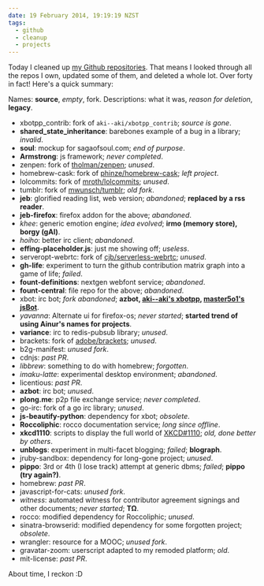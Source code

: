 ```yaml
---
date: 19 February 2014, 19:19:19 NZST
tags:
  - github
  - cleanup
  - projects
---
```


Today I cleaned up [my Github repositories](//github.com/passcod). That means I looked through all the repos I own, updated some of them, and deleted a whole lot. Over forty in fact! Here's a quick summary:


Names: __source__, *empty*, fork.
Descriptions: what it was, *reason for deletion*, __legacy__.

- xbotpp_contrib: fork of `aki--aki/xbotpp_contrib`; *source is gone*.
- __shared_state_inheritance__: barebones example of a bug in a library; *invalid*.
- __soul__: mockup for sagaofsoul.com; *end of purpose*.
- __Armstrong__: js framework; *never completed*.
- zenpen: fork of [tholman/zenpen](//github.com/tholman/zenpen); *unused*.
- homebrew-cask: fork of [phinze/homebrew-cask](//github.com/phinze/homebrew-cask); *left project*.
- lolcommits: fork of [mroth/lolcommits](//github.com/mroth/lolcommits); *unused*.
- tumblr: fork of [mwunsch/tumblr](//github.com/mwunsch/tumblr); *old fork*.
- __jeb__: glorified reading list, web version; *abandoned*; __replaced by a rss reader__.
- __jeb-firefox__: firefox addon for the above; *abandoned*.
- *khee*: generic emotion engine; *idea evolved*; __irmo (memory store), borgy (gAI)__.
- *hoiho*: better irc client; *abandoned*.
- __effing-placeholder.js__: just me showing off; *useless*.
- serveropt-webrtc: fork of [cjb/serverless-webrtc](//github.com/cjb/serverless-webrtc); *unused*.
- __gh-life__: experiment to turn the github contribution matrix graph into a game of life; *failed*.
- __fount-definitions__: nextgen webfont service; *abandoned*.
- __fount-central__: file repo for the above; *abandoned*.
- xbot: irc bot; *fork abandoned*; __azbot, [aki--aki's xbotpp](//github.com/aki--aki/xbotpp), [master5o1's jsBot](//github.com/master5o1/jsBot)__.
- *yavanna*: Alternate ui for firefox-os; *never started*; __started trend of using Ainur's names for projects__.
- __variance__: irc to redis-pubsub library; *unused*.
- brackets: fork of [adobe/brackets](//github.com/adobe/brackets); *unused*.
- b2g-manifest: *unused fork*.
- cdnjs: *past PR*.
- *libbrew*: something to do with homebrew; *forgotten*.
- *imaku-latte*: experimental desktop environment; *abandoned*.
- licentious: *past PR*.
- __azbot__: irc bot; *unused*.
- __plong.me__: p2p file exchange service; *never completed*.
- go-irc: fork of a go irc library; *unused*.
- __js-beautify-python__: dependency for xbot; *obsolete*.
- __Roccoliphic__: rocco documentation service; *long since offline*.
- __xkcd1110__: scripts to display the full world of [XKCD#1110](//xkcd.com/1110); *old, done better by others*.
- __unblogs__: experiment in multi-facet blogging; *failed*; __blograph__.
- jruby-sandbox: dependency for long-gone project; *unused*.
- __pippo__: 3rd or 4th (I lose track) attempt at generic dbms; *failed*; __pippo (try again?)__.
- homebrew: *past PR*.
- javascript-for-cats: *unused fork*.
- *witness*: automated witness for contributor agreement signings and other documents; *never started*; __TΩ__.
- rocco: modified dependency for Roccoliphic; *unused*.
- sinatra-browserid: modified dependency for some forgotten project; *obsolete*.
- wrangler: resource for a MOOC; *unused fork*.
- gravatar-zoom: userscript adapted to my remoded platform; *old*.
- mit-license: *past PR*.

About time, I reckon :D
